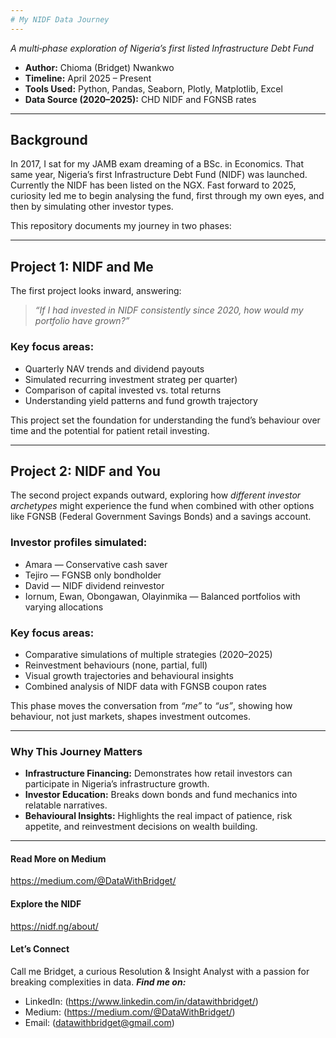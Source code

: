 ```yaml
---
# My NIDF Data Journey
---
```


*A multi‑phase exploration of Nigeria’s first listed Infrastructure Debt Fund*

* **Author:** Chioma (Bridget) Nwankwo
* **Timeline:** April 2025 – Present
* **Tools Used:** Python, Pandas, Seaborn, Plotly, Matplotlib, Excel
* **Data Source (2020–2025):** CHD NIDF  and FGNSB rates

---

## Background

In 2017, I sat for my JAMB exam dreaming of a BSc. in Economics. That same year, Nigeria’s first Infrastructure Debt Fund (NIDF) was launched. Currently the NIDF has been listed on the NGX.
Fast forward to 2025, curiosity led me to begin analysing the fund, first through my own eyes, and then by simulating other investor types.

This repository documents my journey in two phases:

---

## **Project 1: NIDF and Me**

The first project looks inward, answering:

> *“If I had invested in NIDF consistently since 2020, how would my portfolio have grown?”*

### **Key focus areas**:

* Quarterly NAV trends and dividend payouts
* Simulated recurring investment strateg per quarter)
* Comparison of capital invested vs. total returns
* Understanding yield patterns and fund growth trajectory

This project set the foundation for understanding the fund’s behaviour over time and the potential for patient retail investing.

---

## **Project 2: NIDF and You**

The second project expands outward, exploring how *different investor archetypes* might experience the fund when combined with other options like FGNSB (Federal Government Savings Bonds) and a savings account.

### **Investor profiles simulated**:

* Amara — Conservative cash saver
* Tejiro — FGNSB only bondholder
* David — NIDF dividend reinvestor
* Iornum, Ewan, Obongawan, Olayinmika — Balanced portfolios with varying allocations

### **Key focus areas**:

* Comparative simulations of multiple strategies (2020–2025)
* Reinvestment behaviours (none, partial, full)
* Visual growth trajectories and behavioural insights
* Combined analysis of NIDF data with FGNSB coupon rates

This phase moves the conversation from *“me”* to *“us”*, showing how behaviour, not just markets, shapes investment outcomes.

---

### Why This Journey Matters

* **Infrastructure Financing:** Demonstrates how retail investors can participate in Nigeria’s infrastructure growth.
* **Investor Education:** Breaks down bonds and fund mechanics into relatable narratives.
* **Behavioural Insights:** Highlights the real impact of patience, risk appetite, and reinvestment decisions on wealth building.

---

#### Read More on Medium
https://medium.com/@DataWithBridget/

#### Explore the NIDF
https://nidf.ng/about/

#### Let’s Connect
Call me Bridget, a curious Resolution & Insight Analyst with a passion for breaking complexities in data.
**_Find me on:_**
- LinkedIn: (https://www.linkedin.com/in/datawithbridget/)
- Medium: (https://medium.com/@DataWithBridget/)
- Email: (datawithbridget@gmail.com)
